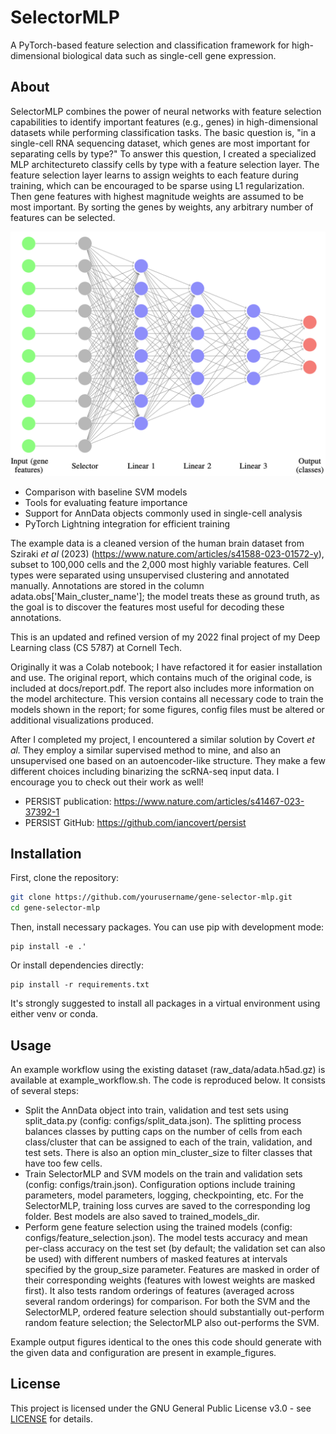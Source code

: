 # SelectorMLP

A PyTorch-based feature selection and classification framework for high-dimensional biological data such as single-cell gene expression.

## About

SelectorMLP combines the power of neural networks with feature selection capabilities to identify important features (e.g., genes) in high-dimensional datasets while performing classification tasks. The basic question is, "in a single-cell RNA sequencing dataset, which genes are most important for separating cells by type?" To answer this question, I created a specialized MLP architectureto classify cells by type with a feature selection layer. The feature selection layer learns to assign weights to each feature during training, which can be encouraged to be sparse using L1 regularization. Then gene features with highest magnitude weights are assumed to be most important. By sorting the genes by weights, any arbitrary number of features can be selected.

![Feature Selection Layer Architecture](docs/architecture.png)

- Comparison with baseline SVM models
- Tools for evaluating feature importance
- Support for AnnData objects commonly used in single-cell analysis
- PyTorch Lightning integration for efficient training

The example data is a cleaned version of the human brain dataset from Sziraki *et al* (2023) (https://www.nature.com/articles/s41588-023-01572-y), subset to 100,000 cells and the 2,000 most highly variable features. Cell types were separated using unsupervised clustering and annotated manually. Annotations are stored in the column adata.obs['Main_cluster_name']; the model treats these as ground truth, as the goal is to discover the features most useful for decoding these annotations.

This is an updated and refined version of my 2022 final project of my Deep Learning class (CS 5787) at Cornell Tech. 

Originally it was a Colab notebook; I have refactored it for easier installation and use. The original report, which contains much of the original code, is included at docs/report.pdf. The report also includes more information on the model architecture. This version contains all necessary code to train the models shown in the report; for some figures, config files must be altered or additional visualizations produced.

After I completed my project, I encountered a similar solution by Covert *et al.* They employ a similar supervised method to mine, and also an unsupervised one based on an autoencoder-like structure. They make a few different choices including binarizing the scRNA-seq input data. I encourage you to check out their work as well!
- PERSIST publication: https://www.nature.com/articles/s41467-023-37392-1
- PERSIST GitHub: https://github.com/iancovert/persist

## Installation

First, clone the repository:
```bash
git clone https://github.com/yourusername/gene-selector-mlp.git
cd gene-selector-mlp
```

Then, install necessary packages. You can use pip with development mode:
```
pip install -e .'
```
Or install dependencies directly:
```
pip install -r requirements.txt
```

It's strongly suggested to install all packages in a virtual environment using either venv or conda.

## Usage

An example workflow using the existing dataset (raw_data/adata.h5ad.gz) is available at example_workflow.sh. The code is reproduced below.
It consists of several steps:
- Split the AnnData object into train, validation and test sets using split_data.py (config: configs/split_data.json). The splitting process balances classes by putting caps on the number of cells from each class/cluster that can be assigned to each of the train, validation, and test sets. There is also an option min_cluster_size to filter classes that have too few cells.
- Train SelectorMLP and SVM models on the train and validation sets (config: configs/train.json). Configuration options include training parameters, model parameters, logging, checkpointing, etc. For the SelectorMLP, training loss curves are saved to the corresponding log folder. Best models are also saved to trained_models_dir.
- Perform gene feature selection using the trained models (config: configs/feature_selection.json). The model tests accuracy and mean per-class accuracy on the test set (by default; the validation set can also be used) with different numbers of masked features at intervals specified by the group_size parameter. Features are masked in order of their corresponding weights (features with lowest weights are masked first). It also tests random orderings of features (averaged across several random orderings) for comparison. For both the SVM and the SelectorMLP, ordered feature selection should substantially out-perform random feature selection; the SelectorMLP also out-performs the SVM.

Example output figures identical to the ones this code should generate with the given data and configuration are present in example_figures.

## License

This project is licensed under the GNU General Public License v3.0 - see [LICENSE](LICENSE) for details.
